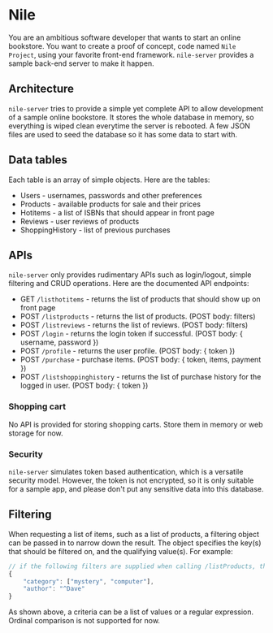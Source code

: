 # Nile

You are an ambitious software developer that wants to start an online bookstore. You want to create a proof of concept, code named `Nile Project`, using your favorite front-end framework. `nile-server` provides a sample back-end server to make it happen.

## Architecture

`nile-server` tries to provide a simple yet complete API to allow development of a sample online bookstore. It stores the whole database in memory, so everything is wiped clean everytime the server is rebooted. A few JSON files are used to seed the database so it has some data to start with.

## Data tables

Each table is an array of simple objects. Here are the tables:

* Users - usernames, passwords and other preferences
* Products - available products for sale and their prices
* Hotitems - a list of ISBNs that should appear in front page
* Reviews - user reviews of products
* ShoppingHistory - list of previous purchases

## APIs

`nile-server` only provides rudimentary APIs such as login/logout, simple filtering and CRUD operations. Here are the documented API endpoints:

* GET `/listhotitems` - returns the list of products that should show up on front page
* POST `/listproducts` - returns the list of products. (POST body: filters)
* POST `/listreviews` - returns the list of reviews. (POST body: filters)
* POST `/login` - returns the login token if successful. (POST body: { username, password })
* POST `/profile` - returns the user profile. (POST body: { token })
* POST `/purchase` - purchase items. (POST body: { token, items, payment })
* POST `/listshoppinghistory` - returns the list of purchase history for the logged in user. (POST body: { token })

### Shopping cart

No API is provided for storing shopping carts. Store them in memory or web storage for now.

### Security

`nile-server` simulates token based authentication, which is a versatile security model. However, the token is not encrypted, so it is only suitable for a sample app, and please don't put any sensitive data into this database.

## Filtering

When requesting a list of items, such as a list of products, a filtering object can be passed in to narrow down the result. The object specifies the key(s) that should be filtered on, and the qualifying value(s). For example:

```js
// if the following filters are supplied when calling /listProducts, the API would return only books written by Dave that are in either mystery or computer categories.
{
    "category": ["mystery", "computer"],
    "author": "^Dave"
}
```

As shown above, a criteria can be a list of values or a regular expression. Ordinal comparison is not supported for now.
